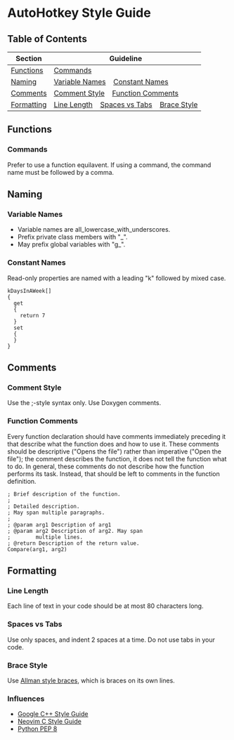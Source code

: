 # AutoHotkey Style Guide

## Table of Contents

Section | Guideline
--------|----------
[Functions](#functions) | [Commands](#commands)
[Naming](#naming) | [Variable Names](#variable-names)    [Constant Names](#constant-names)
[Comments](#comments) | [Comment Style](#comment-style)    [Function Comments](#function-comments)
[Formatting](#formatting) | [Line Length](#line-length)    [Spaces vs Tabs](#spaces-vs-tabs)    [Brace Style](#brace-style)

## Functions

### Commands

Prefer to use a function equilavent. If using a command, the command name must be followed by a comma.

## Naming

### Variable Names

* Variable names are all_lowercase_with_underscores.  
* Prefix private class members with "\_".  
* May prefix global variables with "g_".

### Constant Names

Read-only properties are named with a leading "k" followed by mixed case.

    kDaysInAWeek[]
    {
      get
      {
        return 7
      }
      set
      {
      }
    }

## Comments

### Comment Style

Use the ;-style syntax only. Use Doxygen comments.

### Function Comments

Every function declaration should have comments immediately preceding it that describe what the function does and how to use it. These comments should be descriptive ("Opens the file") rather than imperative ("Open the file"); the comment describes the function, it does not tell the function what to do. In general, these comments do not describe how the function performs its task. Instead, that should be left to comments in the function definition.

    ; Brief description of the function.
    ;
    ; Detailed description.
    ; May span multiple paragraphs.
    ;
    ; @param arg1 Description of arg1
    ; @param arg2 Description of arg2. May span
    ;        multiple lines.
    ; @return Description of the return value.
    Compare(arg1, arg2)

## Formatting

### Line Length

Each line of text in your code should be at most 80 characters long.

### Spaces vs Tabs

Use only spaces, and indent 2 spaces at a time. Do not use tabs in your code.

### Brace Style

Use [Allman style braces](https://en.wikipedia.org/wiki/Indent_style#Allman_style), which is braces on its own lines.

### Influences

* [Google C++ Style Guide](https://google.github.io/styleguide/cppguide.html)
* [Neovim C Style Guide](https://neovim.io/develop/style-guide.xml)
* [Python PEP 8](https://www.python.org/dev/peps/pep-0008/)
